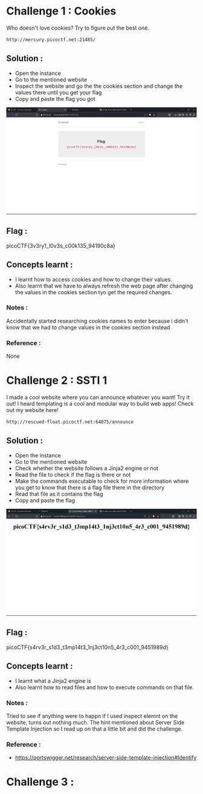 # Challenge 1 : Cookies

Who doesn't love cookies? Try to figure out the best one. 
```sh
http://mercury.picoctf.net:21485/
```

## Solution : 
- Open the instance
- Go to the mentioned website
- Inspect the website and go the the cookies section and change the values there until you get your flag
- Copy and paste the flag you got

![Cookies Flag](../pics/Screenshot%202025-10-25%20202202.png?raw=true)

## Flag : 
picoCTF{3v3ry1_l0v3s_c00k135_94190c8a}

## Concepts learnt : 
- I learnt how to access cookies and how to change their values. 
- Also learnt that we have to always refresh the web page after changing the values in the cookies section tyo get the required changes.

### Notes :
Accidentally started researching cookies names to enter because i didn't know that we had to change values in the cookies section instead

### Reference : 
None


# Challenge 2 : SSTI 1

I made a cool website where you can announce whatever you want! Try it out!
I heard templating is a cool and modular way to build web apps! Check out my website here!
```sh
http://rescued-float.picoctf.net:64075/announce
```

## Solution : 
- Open the instance
- Go to the mentioned website
- Check whether the website follows a Jinja2 engine or not
- Read the file to check if the flag is there or not
- Make the commands executable to check for more information where you get to know that there is a flag file there in the directory
- Read that file as it contains the flag
- Copy and paste the flag

![SSTI 1 Flag](../pics/Screenshot%202025-10-25%20165242.png?raw=true)

## Flag : 
picoCTF{s4rv3r_s1d3_t3mp14t3_1nj3ct10n5_4r3_c001_9451989d}

## Concepts learnt : 
- I learnt what a Jinja2 engine is
- Also learnt how to read files and how to execute commands on that file.

### Notes :
Tried to see if anything were to happn if I used inspect elemnt on the website, turns out nothing much.
The hint mentioned about Server Side Template Injection so I read up on that a little bit and did the challenge.

### Reference : 
- https://portswigger.net/research/server-side-template-injection#Identify


# Challenge 3 : 
